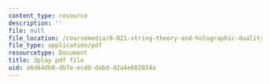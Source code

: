 ```yaml
---
content_type: resource
description: ''
file: null
file_location: /coursemedia/8-821-string-theory-and-holographic-duality-fall-2014/a6d64db8db7eecd0dabdd2a4e682834a_WVOIk8en6YE.pdf
file_type: application/pdf
resourcetype: Document
title: 3play pdf file
uid: a6d64db8-db7e-ecd0-dabd-d2a4e682834a
---
```

